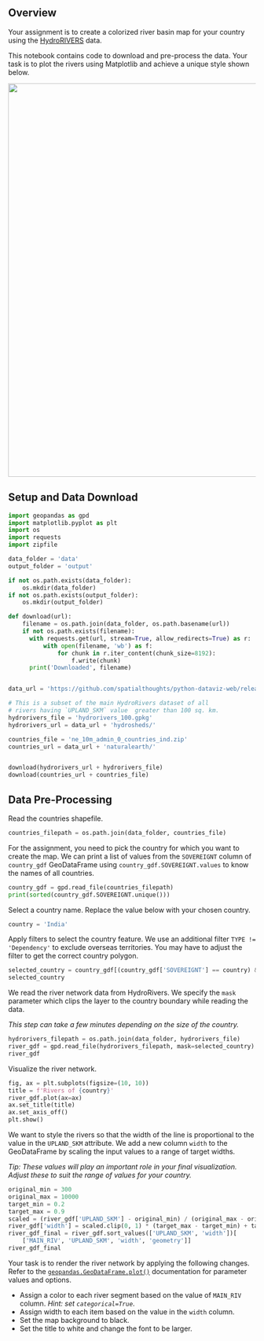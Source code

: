 ## Overview

Your assignment is to create a colorized river basin map for your country using the [HydroRIVERS](https://www.hydrosheds.org/products/hydrorivers) data.

This notebook contains code to download and pre-process the data. Your task is to plot the rivers using Matplotlib and achieve a unique style shown below.

<img src='https://courses.spatialthoughts.com/images/python_dataviz/assignment.png' width=800/>

## Setup and Data Download


```python
import geopandas as gpd
import matplotlib.pyplot as plt
import os
import requests
import zipfile
```


```python
data_folder = 'data'
output_folder = 'output'

if not os.path.exists(data_folder):
    os.mkdir(data_folder)
if not os.path.exists(output_folder):
    os.mkdir(output_folder)
```


```python
def download(url):
    filename = os.path.join(data_folder, os.path.basename(url))
    if not os.path.exists(filename):
      with requests.get(url, stream=True, allow_redirects=True) as r:
          with open(filename, 'wb') as f:
              for chunk in r.iter_content(chunk_size=8192):
                  f.write(chunk)
      print('Downloaded', filename)


data_url = 'https://github.com/spatialthoughts/python-dataviz-web/releases/download/'

# This is a subset of the main HydroRivers dataset of all
# rivers having `UPLAND_SKM` value  greater than 100 sq. km.
hydrorivers_file = 'hydrorivers_100.gpkg'
hydrorivers_url = data_url + 'hydrosheds/'

countries_file = 'ne_10m_admin_0_countries_ind.zip'
countries_url = data_url + 'naturalearth/'


download(hydrorivers_url + hydrorivers_file)
download(countries_url + countries_file)

```

## Data Pre-Processing

Read the countries shapefile.


```python
countries_filepath = os.path.join(data_folder, countries_file)
```

For the assignment, you need to pick the country for which you want to create the map. We can print a list of values from the `SOVEREIGNT` column of `country_gdf` GeoDataFrame using `country_gdf.SOVEREIGNT.values` to know the names of all countries.


```python
country_gdf = gpd.read_file(countries_filepath)
print(sorted(country_gdf.SOVEREIGNT.unique()))
```

Select a country name. Replace the value below with your chosen country.


```python
country = 'India'
```

Apply filters to select the country feature. We use an additional filter `TYPE != 'Dependency'` to exclude overseas territories. You may have to adjust the filter to get the correct country polygon.


```python
selected_country = country_gdf[(country_gdf['SOVEREIGNT'] == country) & (country_gdf['TYPE'] != 'Dependency')]
selected_country
```

We read the river network data from HydroRivers. We specify the `mask` parameter which clips the layer to the country boundary while reading the data.

*This step can take a few minutes depending on the size of the country.*


```python
hydrorivers_filepath = os.path.join(data_folder, hydrorivers_file)
river_gdf = gpd.read_file(hydrorivers_filepath, mask=selected_country)
river_gdf
```

Visualize the river network.


```python
fig, ax = plt.subplots(figsize=(10, 10))
title = f'Rivers of {country}'
river_gdf.plot(ax=ax)
ax.set_title(title)
ax.set_axis_off()
plt.show()
```

We want to style the rivers so that the width of the line is proportional to the value in the `UPLAND_SKM` attribute. We add a new column `width` to the GeoDataFrame by scaling the input values to a range of target widths.

*Tip: These values will play an important role in your final visualization. Adjust these to suit the range of values for your country.*


```python
original_min = 300
original_max = 10000
target_min = 0.2
target_max = 0.9
scaled = (river_gdf['UPLAND_SKM'] - original_min) / (original_max - original_min)
river_gdf['width'] = scaled.clip(0, 1) * (target_max - target_min) + target_min
river_gdf_final = river_gdf.sort_values(['UPLAND_SKM', 'width'])[
    ['MAIN_RIV', 'UPLAND_SKM', 'width', 'geometry']]
river_gdf_final
```

Your task is to render the river network by applying the following changes. Refer to the [`geopandas.GeoDataFrame.plot()`](https://geopandas.org/en/stable/docs/reference/api/geopandas.GeoDataFrame.plot.html) documentation for parameter values and options.

*   Assign a color to each river segment based on the value of `MAIN_RIV` column. *Hint: set `categorical=True`*.
*  Assign width to each item based on the value in the `width` column.
* Set the map background to black.
* Set the title to white and change the font to be larger.
